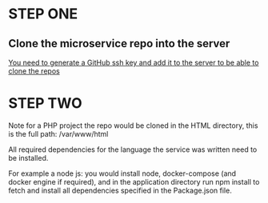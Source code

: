 # STEP ONE
## Clone the microservice repo into the server

[You need to generate a GitHub ssh key and add it to the server to be able to clone the repos](https://www.theserverside.com/blog/Coffee-Talk-Java-News-Stories-and-Opinions/GitHub-SSH-Key-Setup-Config-Ubuntu-Linux)


# STEP TWO
Note for a PHP project the repo would be cloned in the HTML directory, this is the full path: /var/www/html

All required dependencies for the language the service was written need to be installed.

For example a node js:
you would install node, docker-compose (and docker engine if required), and in the application directory run npm install to fetch and install all dependencies specified in the Package.json file.

